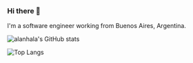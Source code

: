 ### Hi there 👋

I'm a software engineer working from Buenos Aires, Argentina.

![alanhala's GitHub stats](https://github-readme-stats.vercel.app/api?username=alanhala&theme=onedark&count_private=true&show_icons=true)

![Top Langs](https://github-readme-stats.vercel.app/api/top-langs/?username=alanhala&theme=onedark&layout=compact)
<!--
**alanhala/alanhala** is a ✨ _special_ ✨ repository because its `README.md` (this file) appears on your GitHub profile.

Here are some ideas to get you started:

- 🔭 I’m currently working on ...
- 🌱 I’m currently learning ...
- 👯 I’m looking to collaborate on ...
- 🤔 I’m looking for help with ...
- 💬 Ask me about ...
- 📫 How to reach me: ...
- 😄 Pronouns: ...
- ⚡ Fun fact: ...
-->
